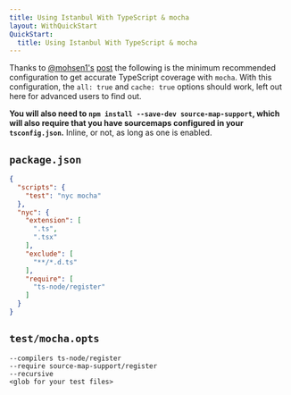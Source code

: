 ```yaml
---
title: Using Istanbul With TypeScript & mocha
layout: WithQuickStart
QuickStart:
  title: Using Istanbul With TypeScript & mocha
---
```


Thanks to [@mohsen1's](http://github.com/mohsen1) [post](http://azimi.me/2016/09/30/nyc-mocha-typescript.1.html) the following is the minimum recommended configuration to get accurate TypeScript coverage with `mocha`. With this configuration, the `all: true` and `cache: true` options should work, left out here for advanced users to find out.

**You will also need to `npm install --save-dev source-map-support`, which will also require that you have sourcemaps configured in your `tsconfig.json`.** Inline, or not, as long as one is enabled.

## `package.json`

```json
{
  "scripts": {
    "test": "nyc mocha"
  },
  "nyc": {
    "extension": [
      ".ts",
      ".tsx"
    ],
    "exclude": [
      "**/*.d.ts"
    ],
    "require": [
      "ts-node/register"
    ]
  }
}
```

## `test/mocha.opts`

```
--compilers ts-node/register
--require source-map-support/register
--recursive
<glob for your test files>
```
